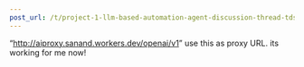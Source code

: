 ```yaml
---
post_url: /t/project-1-llm-based-automation-agent-discussion-thread-tds-jan-2025/164277/368
---
```

“<http://aiproxy.sanand.workers.dev/openai/v1>” use this as proxy URL. its working for me now!